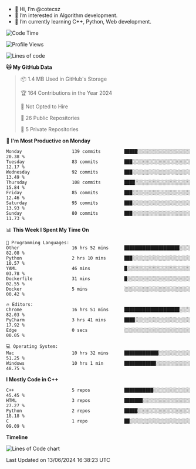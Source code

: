 - 👋 Hi, I’m @cotecsz
- 👀 I’m interested in Algorithm development.
- 🌱 I’m currently learning C++, Python, Web development.

<!---
cotecsz/cotecsz is a ✨ special ✨ repository because its `README.md` (this file) appears on your GitHub profile.
You can click the Preview link to take a look at your changes.
--->

<!--START_SECTION:waka-->
![Code Time](http://img.shields.io/badge/Code%20Time-1%2C175%20hrs%2040%20mins-blue)

![Profile Views](http://img.shields.io/badge/Profile%20Views-0-blue)

![Lines of code](https://img.shields.io/badge/From%20Hello%20World%20I%27ve%20Written-1.2%20million%20lines%20of%20code-blue)

**🐱 My GitHub Data** 

> 📦 1.4 MB Used in GitHub's Storage 
 > 
> 🏆 164 Contributions in the Year 2024
 > 
> 🚫 Not Opted to Hire
 > 
> 📜 26 Public Repositories 
 > 
> 🔑 5 Private Repositories 
 > 
📅 **I'm Most Productive on Monday** 

```text
Monday                   139 commits         █████░░░░░░░░░░░░░░░░░░░░   20.38 % 
Tuesday                  83 commits          ███░░░░░░░░░░░░░░░░░░░░░░   12.17 % 
Wednesday                92 commits          ███░░░░░░░░░░░░░░░░░░░░░░   13.49 % 
Thursday                 108 commits         ████░░░░░░░░░░░░░░░░░░░░░   15.84 % 
Friday                   85 commits          ███░░░░░░░░░░░░░░░░░░░░░░   12.46 % 
Saturday                 95 commits          ███░░░░░░░░░░░░░░░░░░░░░░   13.93 % 
Sunday                   80 commits          ███░░░░░░░░░░░░░░░░░░░░░░   11.73 % 
```


📊 **This Week I Spent My Time On** 

```text
💬 Programming Languages: 
Other                    16 hrs 52 mins      █████████████████████░░░░   82.08 % 
Python                   2 hrs 10 mins       ███░░░░░░░░░░░░░░░░░░░░░░   10.57 % 
YAML                     46 mins             █░░░░░░░░░░░░░░░░░░░░░░░░   03.78 % 
Dockerfile               31 mins             █░░░░░░░░░░░░░░░░░░░░░░░░   02.55 % 
Docker                   5 mins              ░░░░░░░░░░░░░░░░░░░░░░░░░   00.42 % 

🔥 Editors: 
Chrome                   16 hrs 51 mins      █████████████████████░░░░   82.03 % 
PyCharm                  3 hrs 41 mins       ████░░░░░░░░░░░░░░░░░░░░░   17.92 % 
Edge                     0 secs              ░░░░░░░░░░░░░░░░░░░░░░░░░   00.05 % 

💻 Operating System: 
Mac                      10 hrs 32 mins      █████████████░░░░░░░░░░░░   51.25 % 
Windows                  10 hrs 1 min        ████████████░░░░░░░░░░░░░   48.75 % 
```

**I Mostly Code in C++** 

```text
C++                      5 repos             ███████████░░░░░░░░░░░░░░   45.45 % 
HTML                     3 repos             ███████░░░░░░░░░░░░░░░░░░   27.27 % 
Python                   2 repos             █████░░░░░░░░░░░░░░░░░░░░   18.18 % 
C                        1 repo              ██░░░░░░░░░░░░░░░░░░░░░░░   09.09 % 
```



**Timeline**

![Lines of Code chart](https://raw.githubusercontent.com/cotecsz/cotecsz/master/assets/bar_graph.png)


 Last Updated on 13/06/2024 16:38:23 UTC
<!--END_SECTION:waka-->
